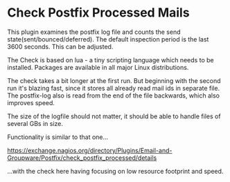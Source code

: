 # Check Postfix Processed Mails

This plugin examines the postfix log file and counts
the send state(sent/bounced/deferred). The default 
inspection period is the last 3600 seconds. This can
be adjusted. 

The Check is based on lua - a tiny scripting language
which needs to be installed. Packages are available
in all major Linux distributions.

The check takes a bit longer at the first run. But
beginning with the second run it's blazing fast, since
it stores all already read mail ids in separate file.
The postfix-log also is read from the end of the file
backwards, which also improves speed. 

The size of the logfile should not matter, it should
be able to handle files of several GBs in size.

Functionality is similar to that one...

https://exchange.nagios.org/directory/Plugins/Email-and-Groupware/Postfix/check_postfix_processed/details

...with the check here having focusing on low resource footprint and speed.
